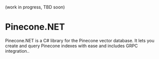 (work in progress, TBD soon)
# Pinecone.NET
Pinecone.NET is a C# library for the Pinecone vector database. It lets you create and query Pinecone indexes with ease and includes GRPC integration..
